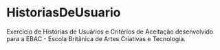 # HistoriasDeUsuario
Exercício de Histórias de Usuários e Critérios de Aceitação desenvolvido para a EBAC - Escola Britânica de Artes Criativas e Tecnologia.
